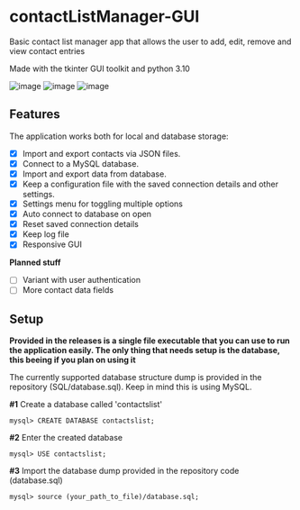 # contactListManager-GUI

Basic contact list manager app that allows the user to add, edit, remove and view contact entries

Made with the tkinter GUI toolkit and python 3.10

![image](https://github.com/odavidsons/contact-list-manager-GUI/assets/122760540/68c01c9e-8fc3-4acc-85b9-e23681cf744d)
![image](https://github.com/odavidsons/contact-list-manager-GUI/assets/122760540/f6cb9186-f64d-42ff-8efd-d0c550115973)
![image](https://github.com/odavidsons/contact-list-manager-GUI/assets/122760540/36169ebe-76a1-44bd-86ad-4b185d7e3b72)

## Features

The application works both for local and database storage:

- [X] Import and export contacts via JSON files.
- [X] Connect to a MySQL database.
- [X] Import and export data from database.
- [X] Keep a configuration file with the saved connection details and other settings.
- [X] Settings menu for toggling multiple options
- [X] Auto connect to database on open
- [X] Reset saved connection details
- [X] Keep log file
- [X] Responsive GUI

**Planned stuff**
- [ ] Variant with user authentication
- [ ] More contact data fields

## Setup

**Provided in the releases is a single file executable that you can use to run the application easily. The only thing that needs setup is the database, this beeing if you plan on using it**

The currently supported database structure dump is provided in the repository (SQL/database.sql). Keep in mind this is using MySQL.

**#1** Create a database called 'contactslist'
```
mysql> CREATE DATABASE contactslist;
```
**#2** Enter the created database
```
mysql> USE contactslist;
```

**#3** Import the database dump provided in the repository code (database.sql)
```
mysql> source (your_path_to_file)/database.sql;
```
